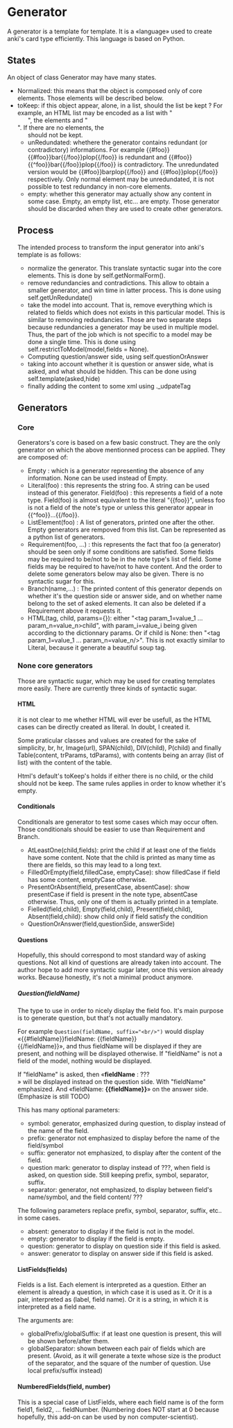 # Generator 
A generator is a template for template. It is a «language» used to
create anki's card type efficiently. This language is based on Python.

## States
An object of class Generator may have many states. 
* Normalized: this means that the object is composed only of core
  elements. Those elements will be described below. 
* toKeep: if this object appear, alone, in a list, should the list be
  kept ? For example, an HTML list may be encoded as a list with
  "<ul>", the elements and "</ul>". If there are no elements, the <ul>
  should not be kept.
* unRedundated: whethere the generator contains redundant (or
  contradictory) informations. For example
  {{#foo}}{{#foo}}bar{{/foo}}plop{{/foo}} is redundant and
  {{#foo}}{{^foo}}bar{{/foo}}plop{{/foo}} is contradictory. The
  unredundated version would be {{#foo}}barplop{{/foo}} and
  {{#foo}}plop{{/foo}} respectively. Only normal element may be
  unredundated, it is not possible to test redundancy in non-core elements.
* empty: whether this generator may actually show any content in some
  case. Empty, an empty list, etc... are empty. Those generator should
  be discarded when they are used to create other generators.

## Process
The intended process to transform the input generator into anki's
template is as follows:
* normalize the generator. This translate syntactic sugar into the
  core elements. This is done by self.getNormalForm().
* remove redundancies and contradictions. This allow to obtain a
  smaller generator, and win time in latter process. This is done
  using self.getUnRedundate()
* take the model into account. That is, remove everything which is
  related to fields which does not exists in this particular
  model. This is similar to removing redundancies. Those are two
  separate steps because redundancies a generator may be used in
  multiple model. Thus, the part of the job which is not specific to a
  model may be done a single time. This is done using
  self.restrictToModel(model,fields = None).
* Computing question/answer side, using self.questionOrAnswer
* taking into account whether it is
  question or answer side, what is asked, and what should be
  hidden. This can be done using self.template(asked,hide)
* finally adding the content to some xml using ._udpateTag
  
## Generators
### Core

Generators's core is based on a few basic construct. They are the only
generator on which the above mentionned process can be applied. They
are composed of:

* Empty : which is a generator representing the absence of any information. None can be used instead of Empty.
* Literal(foo) : this represents the string foo. A string can be used instead of this generator.
Field(foo) : this represents a field of a note type. Field(foo) is almost equivalent to the literal "{{foo}}", unless foo is not a field of the note's type or unless this generator appear in {{^foo}}...{{/foo}}.
* ListElement(foo) : A list of generators, printed one after the other. Empty generators are rempoved from this list. Can be represented as a python list of generators.
* Requirement(foo, ...) : this represents the fact that foo (a generator) should be seen only if some conditions are satisfied. Some fields may be required to be/not to be in the note type's list of field. Some fields may be required to have/not to have content. And the order to delete some generators below may also be given. There is no syntactic sugar for this.
* Branch(name,...) : The printed content of this generator depends on whether it's the question side or answer side, and on whether name belong to the set of asked elements. It can also be deleted if a Requirement above it requests it.
* HTML(tag, child, params={}): either "<tag param_1=value_1
  ... param_n=value_n>child</tag>", with param_i=value_i being given
  according to the dictionnary params. Or if child is None: then "<tag param_1=value_1
  ... param_n=value_n/>". This is not exactly similar to Literal, because it generate a
  beautiful soup tag. 

### None core generators

Those are syntactic sugar, which may be used for creating templates
more easily. There are currently three kinds of syntactic sugar.

#### HTML
it is not clear to me whether HTML will ever be usefull, as the HTML
cases can be directly created as literal. In doubt, I created it.

Some praticular classes and values are created for the sake of
simplicity, br, hr, Image(url), SPAN(child), DIV(child), P(child) and
finally Table(content, trParams, tdParams), with contents being an
array (list of list) with the content of the table.
  
Html's default's toKeep's holds if either there is no child, or the
child should not be keep. The same rules applies in order to know
whether it's empty.
#### Conditionals
Conditionals are generator to test some cases which may occur
often. Those conditionals should be easier to use than Requirement
and Branch.

* AtLeastOne(child,fields): print the child if at least one of the
  fields have some content. Note that the child is printed as many
  time as there are fields, so this may lead to a long text.
* FilledOrEmpty(field,filledCase, emptyCase): show filledCase if field
  has some content, emptyCase otherwise. 
* PresentOrAbsent(field, presentCase, absentCase): show presentCase if
  field is present in the note type, absentCase otherwise. Thus, only
  one of them is actually printed in a template.
* Fielled(field,child), Empty(field,child), Present(field,child),
  Absent(field,child): show child only if field satisfy the condition
* QuestionOrAnswer(field,questionSide, answerSide)

#### Questions
Hopefully, this should correspond to most standard way of asking
questions. Not all kind of questions are already taken into
account. The author hope to add more syntactic sugar later, once this
version already works. Because honestly, it's not a minimal product
anymore.

##### Question(fieldName)
The type to use in order to nicely display the field foo. It's main
purpose is to generate question, but that's not actually mandatory.

For example ```Question(fieldName, suffix="<br/>")``` would display
«{{#fieldName}}fieldName: {{fieldName}}<br/>{{/fieldName}}», and thus
fieldName will be displayed if they are present, and nothing will be
displayed otherwise. If "fieldName" is not a field of the model,
nothing would be displayed.


If "fieldName" is asked, then «__fieldName__ : ???<br/>» will be displayed
instead on the question side. With "fieldName" emphasized. And «fieldName:
__{{fieldName}}__» on the answer side. (Emphasize is still TODO)

This has many optional parameters:
* symbol: generator, emphasized during question, to display instead of
  the name of the field.
* prefix: generator not emphasized to display before the name of the
  field/symbol
* suffix: generator not emphasized, to display after the content of the
  field.
* question mark: generator to display instead of ???, when field is
  asked, on question side. Still keeping prefix, symbol, separator, suffix.
* separator: generator, not emphasized, to display between field's
  name/symbol, and the field content/ ???

The following parameters replace prefix, symbol, separator, suffix,
etc.. in some cases.
* absent: generator to display if the field is not in the model. 
* empty:  generator to display if the field is empty.
* question: generator to display on question side if this field is asked.
* answer: generator to display on answer side if this field is asked.

#### ListFields(fields)
Fields is a list. Each element is interpreted as a question. Either an
element is already a question, in which case it is used as it. Or it
is a pair, interpreted as (label, field name). Or it is a string, in which
it is interpreted as a field name.

The arguments are:
* globalPrefix/globalSuffix: if at least one question is present, this
  will be shown before/after them.
* globalSeparator: shown between each pair of fields which are
  present. (Avoid, as it will generate a texte whose size is the
  product of the separator, and the square of the number of
  question. Use local prefix/suffix instead)
        

#### NumberedFields(field, number)
This is a special case of ListFields, where each field name is of the
form field1, field2, ... fieldNumber. (Numbering does NOT start at 0
because hopefully, this add-on can be used by non computer-scientist).
